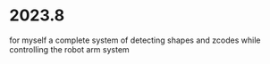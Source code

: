 # 2023.8
for myself 
a complete system of detecting shapes and zcodes while controlling the robot arm system
